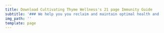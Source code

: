 ```yaml
---
title: Download Cultivating Thyme Wellness's 21 page Immunity Guide
subtitle: '### We help you you reclaim and maintain optimal health and well-being.'
img_path: ''
template: page
---
```

